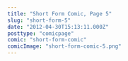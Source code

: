 ```yaml
---
title: "Short Form Comic, Page 5"
slug: "short-form-5"
date: "2012-04-30T15:13:11.000Z"
posttype: "comicpage"
comic: "short-form-comic"
comicImage: "short-form-comic-5.png"
---
```




